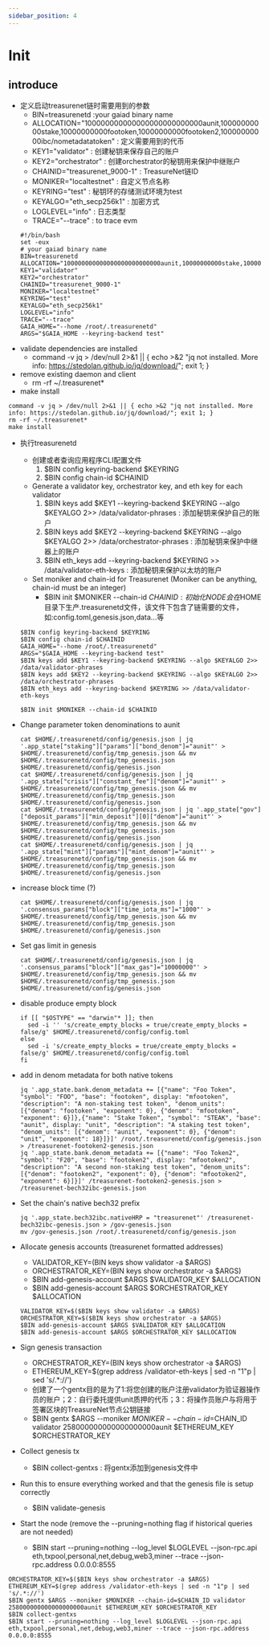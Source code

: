 ```yaml
---
sidebar_position: 4
---
```


# Init

## introduce

* 定义启动treasurenet链时需要用到的参数
  - BIN=treasurenetd :your gaiad binary name
  - ALLOCATION="100000000000000000000000000aunit,10000000000stake,10000000000footoken,10000000000footoken2,10000000000ibc/nometadatatoken" : 定义需要用到的代币
  - KEY1="validator" : 创建秘钥来保存自己的账户
  - KEY2="orchestrator" : 创建orchestrator的秘钥用来保护中继账户
  - CHAINID="treasurenet_9000-1" : TreasureNet链ID
  - MONIKER="localtestnet" : 自定义节点名称
  - KEYRING="test" : 秘钥环的存储测试环境为test
  - KEYALGO="eth_secp256k1" : 加密方式
  - LOGLEVEL="info" : 日志类型
  - TRACE="--trace" : to trace evm
  ```shell
  #!/bin/bash
  set -eux
  # your gaiad binary name
  BIN=treasurenetd
  ALLOCATION="100000000000000000000000000aunit,10000000000stake,10000000000footoken,10000000000footoken2,10000000000ibc/nometadatatoken"               
  KEY1="validator"                
  KEY2="orchestrator"            
  CHAINID="treasurenet_9000-1"  
  MONIKER="localtestnet"           
  KEYRING="test"                  
  KEYALGO="eth_secp256k1"         
  LOGLEVEL="info"                  
  TRACE="--trace"
  GAIA_HOME="--home /root/.treasurenetd"
  ARGS="$GAIA_HOME --keyring-backend test"
  ```
* validate dependencies are installed
  - command -v jq > /dev/null 2>&1 || { echo >&2 "jq not installed. More info: https://stedolan.github.io/jq/download/"; exit 1; }
* remove existing daemon and client
  - rm -rf ~/.treasurenet*
* make install
```shell
command -v jq > /dev/null 2>&1 || { echo >&2 "jq not installed. More info: https://stedolan.github.io/jq/download/"; exit 1; }
rm -rf ~/.treasurenet*
make install
```
* 执行treasurenetd
  - 创建或者查询应用程序CLI配置文件
    1. $BIN config keyring-backend $KEYRING
    2. $BIN config chain-id $CHAINID
  - Generate a validator key, orchestrator key, and eth key for each validator  
    1. $BIN keys add $KEY1 --keyring-backend $KEYRING --algo $KEYALGO 2>> /data/validator-phrases : 添加秘钥来保护自己的账户
    2. $BIN keys add $KEY2 --keyring-backend $KEYRING --algo $KEYALGO 2>> /data/orchestrator-phrases : 添加秘钥来保护中继器上的账户
    3. $BIN eth_keys add --keyring-backend $KEYRING >> /data/validator-eth-keys : 添加秘钥来保护以太坊的账户
  - Set moniker and chain-id for Treasurenet (Moniker can be anything, chain-id must be an integer)
    * $BIN init $MONIKER --chain-id $CHAINID : 初始化NODE会在$HOME目录下生产.treasurenetd文件，该文件下包含了链需要的文件，如:config.toml,genesis.json,data...等 
  ```shel
  $BIN config keyring-backend $KEYRING
  $BIN config chain-id $CHAINID  
  GAIA_HOME="--home /root/.treasurenetd"
  ARGS="$GAIA_HOME --keyring-backend test"
  $BIN keys add $KEY1 --keyring-backend $KEYRING --algo $KEYALGO 2>> /data/validator-phrases
  $BIN keys add $KEY2 --keyring-backend $KEYRING --algo $KEYALGO 2>> /data/orchestrator-phrases
  $BIN eth_keys add --keyring-backend $KEYRING >> /data/validator-eth-keys 

  $BIN init $MONIKER --chain-id $CHAINID
  ```
* Change parameter token denominations to aunit
  ```shell
  cat $HOME/.treasurenetd/config/genesis.json | jq '.app_state["staking"]["params"]["bond_denom"]="aunit"' > $HOME/.treasurenetd/config/tmp_genesis.json && mv $HOME/.treasurenetd/config/tmp_genesis.json $HOME/.treasurenetd/config/genesis.json
  cat $HOME/.treasurenetd/config/genesis.json | jq '.app_state["crisis"]["constant_fee"]["denom"]="aunit"' > $HOME/.treasurenetd/config/tmp_genesis.json && mv $HOME/.treasurenetd/config/tmp_genesis.json $HOME/.treasurenetd/config/genesis.json
  cat $HOME/.treasurenetd/config/genesis.json | jq '.app_state["gov"]["deposit_params"]["min_deposit"][0]["denom"]="aunit"' > $HOME/.treasurenetd/config/tmp_genesis.json && mv $HOME/.treasurenetd/config/tmp_genesis.json $HOME/.treasurenetd/config/genesis.json
  cat $HOME/.treasurenetd/config/genesis.json | jq '.app_state["mint"]["params"]["mint_denom"]="aunit"' > $HOME/.treasurenetd/config/tmp_genesis.json && mv $HOME/.treasurenetd/config/tmp_genesis.json $HOME/.treasurenetd/config/genesis.json
  ```
* increase block time (?)
  ```shell
  cat $HOME/.treasurenetd/config/genesis.json | jq '.consensus_params["block"]["time_iota_ms"]="1000"' > $HOME/.treasurenetd/config/tmp_genesis.json && mv $HOME/.treasurenetd/config/tmp_genesis.json $HOME/.treasurenetd/config/genesis.json
  ```

* Set gas limit in genesis
  ```shell
  cat $HOME/.treasurenetd/config/genesis.json | jq '.consensus_params["block"]["max_gas"]="10000000"' > $HOME/.treasurenetd/config/tmp_genesis.json && mv $HOME/.treasurenetd/config/tmp_genesis.json $HOME/.treasurenetd/config/genesis.json
  ```

* disable produce empty block
  ```shell
  if [[ "$OSTYPE" == "darwin"* ]]; then
    sed -i '' 's/create_empty_blocks = true/create_empty_blocks = false/g' $HOME/.treasurenetd/config/config.toml
  else
    sed -i 's/create_empty_blocks = true/create_empty_blocks = false/g' $HOME/.treasurenetd/config/config.toml
  fi
  ```

* add in denom metadata for both native tokens
  ```shell
  jq '.app_state.bank.denom_metadata += [{"name": "Foo Token", "symbol": "FOO", "base": "footoken", display: "mfootoken", "description": "A non-staking test token", "denom_units": [{"denom": "footoken", "exponent": 0}, {"denom": "mfootoken", "exponent": 6}]},{"name": "Stake Token", "symbol": "STEAK", "base": "aunit", display: "unit", "description": "A staking test token", "denom_units": [{"denom": "aunit", "exponent": 0}, {"denom": "unit", "exponent": 18}]}]' /root/.treasurenetd/config/genesis.json > /treasurenet-footoken2-genesis.json
  jq '.app_state.bank.denom_metadata += [{"name": "Foo Token2", "symbol": "F20", "base": "footoken2", display: "mfootoken2", "description": "A second non-staking test token", "denom_units": [{"denom": "footoken2", "exponent": 0}, {"denom": "mfootoken2", "exponent": 6}]}]' /treasurenet-footoken2-genesis.json > /treasurenet-bech32ibc-genesis.json
  ```

* Set the chain's native bech32 prefix
  ```shell
  jq '.app_state.bech32ibc.nativeHRP = "treasurenet"' /treasurenet-bech32ibc-genesis.json > /gov-genesis.json
  mv /gov-genesis.json /root/.treasurenetd/config/genesis.json
  ```
* Allocate genesis accounts (treasurenet formatted addresses)
  - VALIDATOR_KEY=$($BIN keys show validator -a $ARGS)
  - ORCHESTRATOR_KEY=$($BIN keys show orchestrator -a $ARGS)
  - $BIN add-genesis-account $ARGS $VALIDATOR_KEY $ALLOCATION
  - $BIN add-genesis-account $ARGS $ORCHESTRATOR_KEY $ALLOCATION
  ```shell
  VALIDATOR_KEY=$($BIN keys show validator -a $ARGS)
  ORCHESTRATOR_KEY=$($BIN keys show orchestrator -a $ARGS)
  $BIN add-genesis-account $ARGS $VALIDATOR_KEY $ALLOCATION
  $BIN add-genesis-account $ARGS $ORCHESTRATOR_KEY $ALLOCATION
  ``` 

* Sign genesis transaction
  - ORCHESTRATOR_KEY=$($BIN keys show orchestrator -a $ARGS)
  - ETHEREUM_KEY=$(grep address /validator-eth-keys | sed -n "1"p | sed 's/.*://')
  - 创建了一个gentx目的是为了1:将您创建的账户注册validator为验证器操作员的账户；2：自行委托提供unit质押的代币；3：将操作员账户与将用于签署区块的TreasureNet节点公钥链接
   * $BIN gentx $ARGS --moniker $MONIKER --chain-id=$CHAIN_ID validator 258000000000000000000aunit $ETHEREUM_KEY $ORCHESTRATOR_KEY
* Collect genesis tx
  - $BIN collect-gentxs : 将gentx添加到genesis文件中
* Run this to ensure everything worked and that the genesis file is setup correctly
  - $BIN validate-genesis
* Start the node (remove the --pruning=nothing flag if historical queries are not needed)
  - $BIN start --pruning=nothing --log_level $LOGLEVEL --json-rpc.api eth,txpool,personal,net,debug,web3,miner --trace --json-rpc.address 0.0.0.0:8555
```shell
ORCHESTRATOR_KEY=$($BIN keys show orchestrator -a $ARGS)
ETHEREUM_KEY=$(grep address /validator-eth-keys | sed -n "1"p | sed 's/.*://')
$BIN gentx $ARGS --moniker $MONIKER --chain-id=$CHAIN_ID validator 258000000000000000000aunit $ETHEREUM_KEY $ORCHESTRATOR_KEY
$BIN collect-gentxs
$BIN start --pruning=nothing --log_level $LOGLEVEL --json-rpc.api eth,txpool,personal,net,debug,web3,miner --trace --json-rpc.address 0.0.0.0:8555 
```
